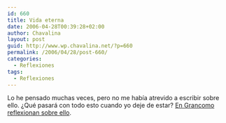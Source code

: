 ```yaml
---
id: 660
title: Vida eterna
date: 2006-04-28T00:39:28+02:00
author: Chavalina
layout: post
guid: http://www.wp.chavalina.net/?p=660
permalink: /2006/04/28/post-660/
categories:
  - Reflexiones
tags:
  - Reflexiones
---
```

Lo he pensado muchas veces, pero no me había atrevido a escribir sobre ello. ¿Qué pasará con todo esto cuando yo deje de estar? <a href="http://www.grancomo.com/2006/04/28/vida-eterna/" target="_blank">En Grancomo reflexionan sobre ello</a>.